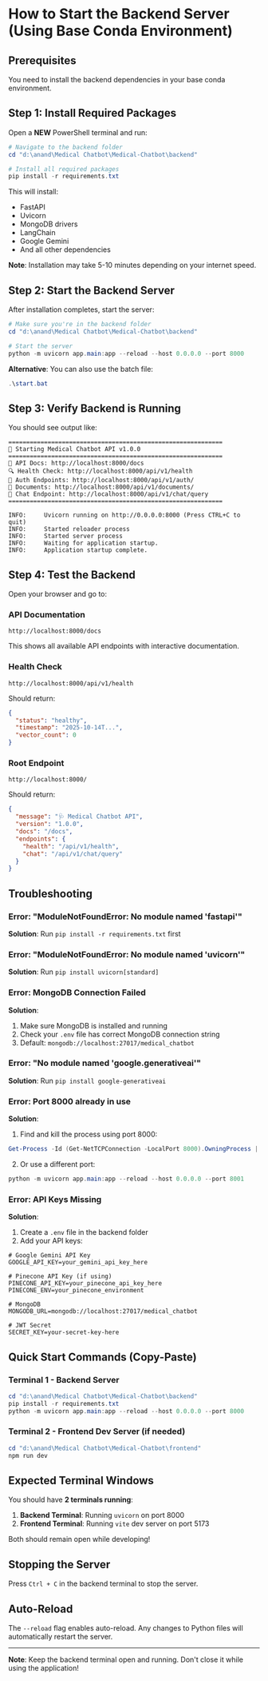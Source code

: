 # How to Start the Backend Server (Using Base Conda Environment)

## Prerequisites

You need to install the backend dependencies in your base conda environment.

## Step 1: Install Required Packages

Open a **NEW** PowerShell terminal and run:

```powershell
# Navigate to the backend folder
cd "d:\anand\Medical Chatbot\Medical-Chatbot\backend"

# Install all required packages
pip install -r requirements.txt
```

This will install:
- FastAPI
- Uvicorn
- MongoDB drivers
- LangChain
- Google Gemini
- And all other dependencies

**Note**: Installation may take 5-10 minutes depending on your internet speed.

## Step 2: Start the Backend Server

After installation completes, start the server:

```powershell
# Make sure you're in the backend folder
cd "d:\anand\Medical Chatbot\Medical-Chatbot\backend"

# Start the server
python -m uvicorn app.main:app --reload --host 0.0.0.0 --port 8000
```

**Alternative**: You can also use the batch file:
```powershell
.\start.bat
```

## Step 3: Verify Backend is Running

You should see output like:
```
============================================================
🚀 Starting Medical Chatbot API v1.0.0
============================================================
📝 API Docs: http://localhost:8000/docs
🔍 Health Check: http://localhost:8000/api/v1/health
🔐 Auth Endpoints: http://localhost:8000/api/v1/auth/
📄 Documents: http://localhost:8000/api/v1/documents/
💬 Chat Endpoint: http://localhost:8000/api/v1/chat/query
============================================================

INFO:     Uvicorn running on http://0.0.0.0:8000 (Press CTRL+C to quit)
INFO:     Started reloader process
INFO:     Started server process
INFO:     Waiting for application startup.
INFO:     Application startup complete.
```

## Step 4: Test the Backend

Open your browser and go to:

### API Documentation
```
http://localhost:8000/docs
```
This shows all available API endpoints with interactive documentation.

### Health Check
```
http://localhost:8000/api/v1/health
```
Should return:
```json
{
  "status": "healthy",
  "timestamp": "2025-10-14T...",
  "vector_count": 0
}
```

### Root Endpoint
```
http://localhost:8000/
```
Should return:
```json
{
  "message": "🩺 Medical Chatbot API",
  "version": "1.0.0",
  "docs": "/docs",
  "endpoints": {
    "health": "/api/v1/health",
    "chat": "/api/v1/chat/query"
  }
}
```

## Troubleshooting

### Error: "ModuleNotFoundError: No module named 'fastapi'"
**Solution**: Run `pip install -r requirements.txt` first

### Error: "ModuleNotFoundError: No module named 'uvicorn'"
**Solution**: Run `pip install uvicorn[standard]`

### Error: MongoDB Connection Failed
**Solution**: 
1. Make sure MongoDB is installed and running
2. Check your `.env` file has correct MongoDB connection string
3. Default: `mongodb://localhost:27017/medical_chatbot`

### Error: "No module named 'google.generativeai'"
**Solution**: Run `pip install google-generativeai`

### Error: Port 8000 already in use
**Solution**: 
1. Find and kill the process using port 8000:
```powershell
Get-Process -Id (Get-NetTCPConnection -LocalPort 8000).OwningProcess | Stop-Process -Force
```
2. Or use a different port:
```powershell
python -m uvicorn app.main:app --reload --host 0.0.0.0 --port 8001
```

### Error: API Keys Missing
**Solution**:
1. Create a `.env` file in the backend folder
2. Add your API keys:
```env
# Google Gemini API Key
GOOGLE_API_KEY=your_gemini_api_key_here

# Pinecone API Key (if using)
PINECONE_API_KEY=your_pinecone_api_key_here
PINECONE_ENV=your_pinecone_environment

# MongoDB
MONGODB_URL=mongodb://localhost:27017/medical_chatbot

# JWT Secret
SECRET_KEY=your-secret-key-here
```

## Quick Start Commands (Copy-Paste)

### Terminal 1 - Backend Server
```powershell
cd "d:\anand\Medical Chatbot\Medical-Chatbot\backend"
pip install -r requirements.txt
python -m uvicorn app.main:app --reload --host 0.0.0.0 --port 8000
```

### Terminal 2 - Frontend Dev Server (if needed)
```powershell
cd "d:\anand\Medical Chatbot\Medical-Chatbot\frontend"
npm run dev
```

## Expected Terminal Windows

You should have **2 terminals running**:

1. **Backend Terminal**: Running `uvicorn` on port 8000
2. **Frontend Terminal**: Running `vite` dev server on port 5173

Both should remain open while developing!

## Stopping the Server

Press `Ctrl + C` in the backend terminal to stop the server.

## Auto-Reload

The `--reload` flag enables auto-reload. Any changes to Python files will automatically restart the server.

---

**Note**: Keep the backend terminal open and running. Don't close it while using the application!
